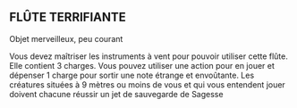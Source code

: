 ## FLÛTE TERRIFIANTE

Objet merveilleux, peu courant

Vous devez maîtriser les instruments à vent pour pouvoir
utiliser cette flûte. Elle contient 3 charges. Vous pouvez
utiliser une action pour en jouer et dépenser 1 charge pour
sortir une note étrange et envoûtante. Les créatures situées
à 9 mètres ou moins de vous et qui vous entendent jouer
doivent chacune réussir un jet de sauvegarde de Sagesse